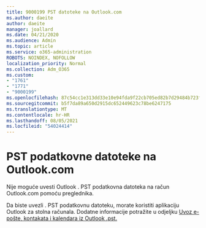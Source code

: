 ```yaml
---
title: 9000199 PST datoteke na Outlook.com
ms.author: daeite
author: daeite
manager: joallard
ms.date: 04/21/2020
ms.audience: Admin
ms.topic: article
ms.service: o365-administration
ROBOTS: NOINDEX, NOFOLLOW
localization_priority: Normal
ms.collection: Adm_O365
ms.custom:
- "1761"
- "1771"
- "9000199"
ms.openlocfilehash: 87c54cc1e313dd33e10e94fda9f22cb705ed82b7d29484b723faafb64de89840
ms.sourcegitcommit: b5f7da89a650d2915dc652449623c78be6247175
ms.translationtype: MT
ms.contentlocale: hr-HR
ms.lasthandoff: 08/05/2021
ms.locfileid: "54024414"
---
```

# <a name="pst-data-files-in-outlookcom"></a>PST podatkovne datoteke na Outlook.com

Nije moguće uvesti Outlook . PST podatkovna datoteka na račun Outlook.com pomoću preglednika.

Da biste uvezli . PST podatkovnu datoteku, morate koristiti aplikaciju Outlook za stolna računala. Dodatne informacije potražite u odjeljku [Uvoz e-pošte, kontakata i kalendara iz Outlook .pst.](https://support.office.com/article/431a8e9a-f99f-4d5f-ae48-ded54b3440ac?wt.mc_id=Office_Outlook_com_Alchemy)